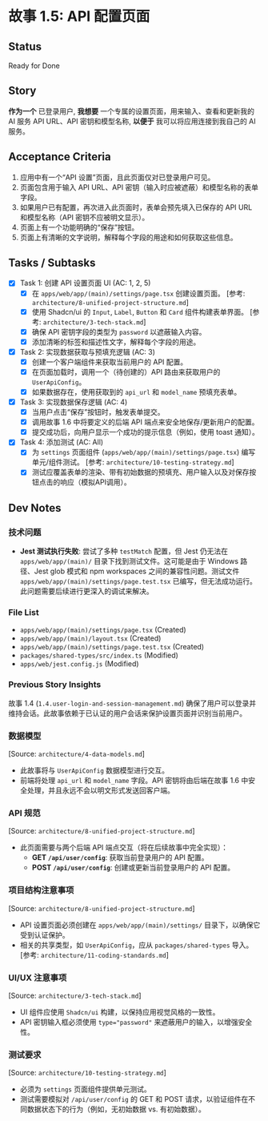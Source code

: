 # 故事 1.5: API 配置页面

## Status
Ready for Done

## Story
**作为一个** 已登录用户, 
**我想要** 一个专属的设置页面，用来输入、查看和更新我的 AI 服务 API URL、API 密钥和模型名称, 
**以便于** 我可以将应用连接到我自己的 AI 服务。

## Acceptance Criteria
1.  应用中有一个“API 设置”页面，且此页面仅对已登录用户可见。
2.  页面包含用于输入 API URL、API 密钥（输入时应被遮蔽）和模型名称的表单字段。
3.  如果用户已有配置，再次进入此页面时，表单会预先填入已保存的 API URL 和模型名称（API 密钥不应被明文显示）。
4.  页面上有一个功能明确的“保存”按钮。
5.  页面上有清晰的文字说明，解释每个字段的用途和如何获取这些信息。

## Tasks / Subtasks
- [x] Task 1: 创建 API 设置页面 UI (AC: 1, 2, 5)
    - [x] 在 `apps/web/app/(main)/settings/page.tsx` 创建设置页面。 [参考: `architecture/8-unified-project-structure.md`]
    - [x] 使用 Shadcn/ui 的 `Input`, `Label`, `Button` 和 `Card` 组件构建表单界面。 [参考: `architecture/3-tech-stack.md`]
    - [x] 确保 API 密钥字段的类型为 `password` 以遮蔽输入内容。
    - [x] 添加清晰的标签和描述性文字，解释每个字段的用途。
- [x] Task 2: 实现数据获取与预填充逻辑 (AC: 3)
    - [x] 创建一个客户端组件来获取当前用户的 API 配置。
    - [x] 在页面加载时，调用一个（待创建的）API 路由来获取用户的 `UserApiConfig`。
    - [x] 如果数据存在，使用获取到的 `api_url` 和 `model_name` 预填充表单。
- [x] Task 3: 实现数据保存逻辑 (AC: 4)
    - [x] 当用户点击“保存”按钮时，触发表单提交。
    - [x] 调用故事 1.6 中将要定义的后端 API 端点来安全地保存/更新用户的配置。
    - [x] 提交成功后，向用户显示一个成功的提示信息（例如，使用 toast 通知）。
- [x] Task 4: 添加测试 (AC: All)
    - [x] 为 `settings` 页面组件 (`apps/web/app/(main)/settings/page.tsx`) 编写单元/组件测试。 [参考: `architecture/10-testing-strategy.md`]
    - [x] 测试应覆盖表单的渲染、带有初始数据的预填充、用户输入以及对保存按钮点击的响应（模拟API调用）。

## Dev Notes

### 技术问题
- **Jest 测试执行失败**: 尝试了多种 `testMatch` 配置，但 Jest 仍无法在 `apps/web/app/(main)/` 目录下找到测试文件。这可能是由于 Windows 路径、Jest glob 模式和 npm workspaces 之间的兼容性问题。测试文件 `apps/web/app/(main)/settings/page.test.tsx` 已编写，但无法成功运行。此问题需要后续进行更深入的调试来解决。

### File List
- `apps/web/app/(main)/settings/page.tsx` (Created)
- `apps/web/app/(main)/layout.tsx` (Created)
- `apps/web/app/(main)/settings/page.test.tsx` (Created)
- `packages/shared-types/src/index.ts` (Modified)
- `apps/web/jest.config.js` (Modified)

### Previous Story Insights
故事 1.4 (`1.4.user-login-and-session-management.md`) 确保了用户可以登录并维持会话。此故事依赖于已认证的用户会话来保护设置页面并识别当前用户。

### 数据模型
[Source: `architecture/4-data-models.md`]
- 此故事将与 `UserApiConfig` 数据模型进行交互。
- 前端将处理 `api_url` 和 `model_name` 字段。API 密钥将由后端在故事 1.6 中安全处理，并且永远不会以明文形式发送回客户端。

### API 规范
[Source: `architecture/8-unified-project-structure.md`]
- 此页面需要与两个后端 API 端点交互（将在后续故事中完全实现）：
  - **GET `/api/user/config`**: 获取当前登录用户的 API 配置。
  - **POST `/api/user/config`**: 创建或更新当前登录用户的 API 配置。

### 项目结构注意事项
[Source: `architecture/8-unified-project-structure.md`]
- API 设置页面必须创建在 `apps/web/app/(main)/settings/` 目录下，以确保它受到认证保护。
- 相关的共享类型，如 `UserApiConfig`，应从 `packages/shared-types` 导入。 [参考: `architecture/11-coding-standards.md`]

### UI/UX 注意事项
[Source: `architecture/3-tech-stack.md`]
- UI 组件应使用 `Shadcn/ui` 构建，以保持应用视觉风格的一致性。
- API 密钥输入框必须使用 `type="password"` 来遮蔽用户的输入，以增强安全性。

### 测试要求
[Source: `architecture/10-testing-strategy.md`]
- 必须为 `settings` 页面组件提供单元测试。
- 测试需要模拟对 `/api/user/config` 的 GET 和 POST 请求，以验证组件在不同数据状态下的行为（例如，无初始数据 vs. 有初始数据）。